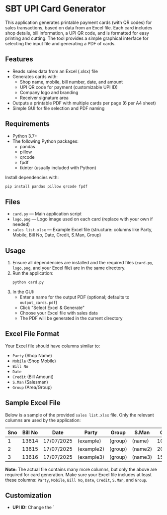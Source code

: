 # SBT UPI Card Generator

This application generates printable payment cards (with QR codes) for sales transactions, based on data from an Excel file. Each card includes shop details, bill information, a UPI QR code, and is formatted for easy printing and cutting. The tool provides a simple graphical interface for selecting the input file and generating a PDF of cards.

## Features
- Reads sales data from an Excel (.xlsx) file
- Generates cards with:
  - Shop name, mobile, bill number, date, and amount
  - UPI QR code for payment (customizable UPI ID)
  - Company logo and branding
  - Receiver signature area
- Outputs a printable PDF with multiple cards per page (6 per A4 sheet)
- Simple GUI for file selection and PDF naming

## Requirements
- Python 3.7+
- The following Python packages:
  - pandas
  - pillow
  - qrcode
  - fpdf
  - tkinter (usually included with Python)

Install dependencies with:
```bash
pip install pandas pillow qrcode fpdf
```

## Files
- `card.py` — Main application script
- `logo.png` — Logo image used on each card (replace with your own if needed)
- `sales list.xlsx` — Example Excel file (structure: columns like Party, Mobile, Bill No, Date, Credit, S.Man, Group)

## Usage
1. Ensure all dependencies are installed and the required files (`card.py`, `logo.png`, and your Excel file) are in the same directory.
2. Run the application:
   ```bash
   python card.py
   ```
3. In the GUI:
   - Enter a name for the output PDF (optional; defaults to `output_cards.pdf`)
   - Click "Select Excel & Generate"
   - Choose your Excel file with sales data
   - The PDF will be generated in the current directory

## Excel File Format
Your Excel file should have columns similar to:
- `Party` (Shop Name)
- `Mobile` (Shop Mobile)
- `Bill No`
- `Date`
- `Credit` (Bill Amount)
- `S.Man` (Salesman)
- `Group` (Area/Group)

## Sample Excel File

Below is a sample of the provided `sales list.xlsx` file. Only the relevant columns are used by the application:

| Sno | Bill No | Date       | Party      | Group   | S.Man   | Credit   | Mobile      |
|-----|---------|------------|------------|---------|---------|----------|-------------|
| 1   | 13614   | 17/07/2025 | (example)  | (group) | (name)  | 1000.00  | 0000000000  |
| 2   | 13615   | 17/07/2025 | (example2) | (group) | (name2) | 2000.00  | 8888888888  |
| 3   | 13616   | 17/07/2025 | (example3) | (group) | (name3) | 1500.00  | 9999999999  |

**Note:** The actual file contains many more columns, but only the above are required for card generation. Make sure your Excel file includes at least these columns: `Party`, `Mobile`, `Bill No`, `Date`, `Credit`, `S.Man`, and `Group`.

## Customization
- **UPI ID:** Change the `
